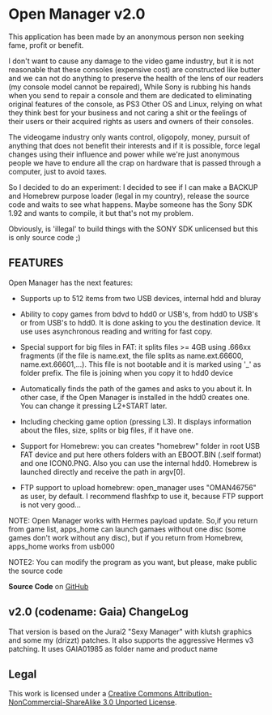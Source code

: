 Open Manager v2.0
=================

This application has been made by an anonymous person non seeking fame, profit or benefit.

I don't want to cause any damage to the video game industry, but it is not reasonable that these consoles (expensive cost) are constructed like butter and we can not do anything to preserve the health of the lens of our readers (my console model cannot be repaired), While Sony is rubbing his hands when you send to repair a console and them are dedicated to eliminating original features of the console, as PS3 Other OS and Linux, relying on what they think best for your business and not caring a shit or the feelings of their users or their acquired rights as users and owners of their consoles.

 The videogame industry only wants control, oligopoly, money, pursuit of anything that does not benefit their interests and if it is possible, force legal changes using their influence and power while we're just anonymous people we have to endure all the crap on hardware that is passed through a computer, just to avoid taxes.

So I decided to do an experiment: I decided to see if I can make a BACKUP and Homebrew purpose loader (legal in my country), release the source code and waits to see what happens. Maybe someone has the Sony SDK 1.92 and wants to compile, it but that's not my problem.

Obviously, is 'illegal' to build things with the SONY SDK unlicensed but this is only source code ;)

FEATURES
--------

Open Manager has the next features:

- Supports up to 512 items from two USB devices, internal hdd and bluray

- Ability to copy games from bdvd to hdd0 or USB's, from hdd0 to USB's or from USB's to hdd0. It is done asking to you the destination device. It use uses asynchronous reading and writing for fast copy.

- Special support for big files in FAT: it splits files >= 4GB using .666xx fragments \(if the file is name.ext, the file splits as name.ext.66600, name.ext.66601,...\). This file is not bootable and it is marked using '\_' as folder prefix. The file is joining when you copy it to hdd0 device

- Automatically finds the path of the games and asks to you about it. In other case, if the Open Manager is installed in the hdd0 creates one. You can change it pressing L2+START later.

- Including checking game option \(pressing L3\). It displays information about the files, size, splits or big files, if it have one.

- Support for Homebrew: you can creates "homebrew" folder in root USB FAT device and put here others folders with an EBOOT.BIN \(.self format\) and one ICON0.PNG. Also you can use the internal hdd0. Homebrew is launched directly and receive the path in argv\[0\].

- FTP support to upload homebrew: open\_manager uses "OMAN46756" as user, by default. I recommend flashfxp to use it, because FTP support is not very good...

NOTE: Open Manager works with Hermes payload update. So,if you return from game list, apps\_home can launch gamaes without one disc \(some games don't work without any disc\), but if you return from Homebrew, apps\_home works from usb000

NOTE2: You can modify the program as you want, but please, make public the source code

**Source Code** on [GitHub](http://github.com/drizztbsd/openbm)

v2.0 (codename: Gaia) ChangeLog
-------------------------------

That version is based on the Jurai2 "Sexy Manager" with klutsh graphics and some my \(drizzt\) patches.
It also supports the aggressive Hermes v3 patching.
It uses GAIA01985 as folder name and product name

Legal
-----

This work is licensed under a [Creative Commons Attribution-NonCommercial-ShareAlike 3.0 Unported License](http://creativecommons.org/licenses/by-nc-sa/3.0/).
